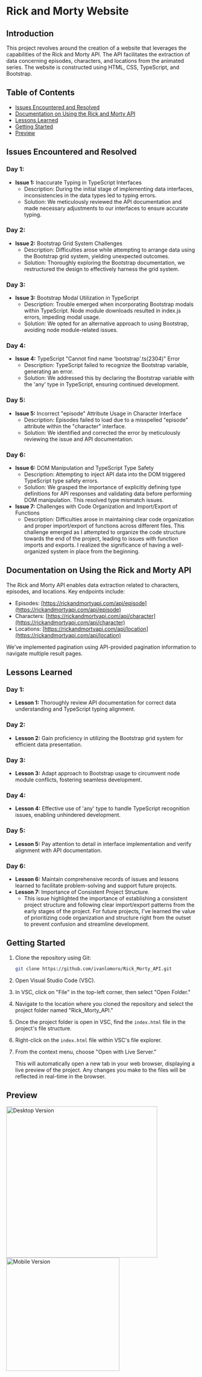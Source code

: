 # Rick and Morty Website

## Introduction

This project revolves around the creation of a website that leverages the capabilities of the Rick and Morty API. The API facilitates the extraction of data concerning episodes, characters, and locations from the animated series. The website is constructed using HTML, CSS, TypeScript, and Bootstrap.

## Table of Contents

- [Issues Encountered and Resolved](#issues-encountered-and-resolved)
- [Documentation on Using the Rick and Morty API](#documentation-on-using-the-rick-and-morty-api)
- [Lessons Learned](#lessons-learned)
- [Getting Started](#getting-started)
- [Preview](#preview)

## Issues Encountered and Resolved

### Day 1:
- **Issue 1:** Inaccurate Typing in TypeScript Interfaces
  - Description: During the initial stage of implementing data interfaces, inconsistencies in the data types led to typing errors.
  - Solution: We meticulously reviewed the API documentation and made necessary adjustments to our interfaces to ensure accurate typing.

### Day 2:
- **Issue 2:** Bootstrap Grid System Challenges
  - Description: Difficulties arose while attempting to arrange data using the Bootstrap grid system, yielding unexpected outcomes.
  - Solution: Thoroughly exploring the Bootstrap documentation, we restructured the design to effectively harness the grid system.

### Day 3:
- **Issue 3:** Bootstrap Modal Utilization in TypeScript
  - Description: Trouble emerged when incorporating Bootstrap modals within TypeScript. Node module downloads resulted in index.js errors, impeding modal usage.
  - Solution: We opted for an alternative approach to using Bootstrap, avoiding node module-related issues.

### Day 4:
- **Issue 4:** TypeScript "Cannot find name 'bootstrap'.ts(2304)" Error
  - Description: TypeScript failed to recognize the Bootstrap variable, generating an error.
  - Solution: We addressed this by declaring the Bootstrap variable with the 'any' type in TypeScript, ensuring continued development.

### Day 5:
- **Issue 5:** Incorrect "episode" Attribute Usage in Character Interface
  - Description: Episodes failed to load due to a misspelled "episode" attribute within the "character" interface.
  - Solution: We identified and corrected the error by meticulously reviewing the issue and API documentation.

### Day 6:
- **Issue 6:** DOM Manipulation and TypeScript Type Safety
  - Description: Attempting to inject API data into the DOM triggered TypeScript type safety errors.
  - Solution: We grasped the importance of explicitly defining type definitions for API responses and validating data before performing DOM manipulation. This resolved type mismatch issues.
- **Issue 7:** Challenges with Code Organization and Import/Export of Functions
  - Description: Difficulties arose in maintaining clear code organization and proper import/export of functions across different files. This challenge emerged as I attempted to organize the code structure towards the end of the project, leading to issues with function imports and exports. I realized the significance of having a well-organized system in place from the beginning.

## Documentation on Using the Rick and Morty API

The Rick and Morty API enables data extraction related to characters, episodes, and locations. Key endpoints include:
- Episodes: [https://rickandmortyapi.com/api/episode](https://rickandmortyapi.com/api/episode)
- Characters: [https://rickandmortyapi.com/api/character](https://rickandmortyapi.com/api/character)
- Locations: [https://rickandmortyapi.com/api/location](https://rickandmortyapi.com/api/location)

We've implemented pagination using API-provided pagination information to navigate multiple result pages.

## Lessons Learned

### Day 1:
- **Lesson 1:** Thoroughly review API documentation for correct data understanding and TypeScript typing alignment.

### Day 2:
- **Lesson 2:** Gain proficiency in utilizing the Bootstrap grid system for efficient data presentation.

### Day 3:
- **Lesson 3:** Adapt approach to Bootstrap usage to circumvent node module conflicts, fostering seamless development.

### Day 4:
- **Lesson 4:** Effective use of 'any' type to handle TypeScript recognition issues, enabling unhindered development.

### Day 5:
- **Lesson 5:** Pay attention to detail in interface implementation and verify alignment with API documentation.

### Day 6:
- **Lesson 6:** Maintain comprehensive records of issues and lessons learned to facilitate problem-solving and support future projects.
- **Lesson 7:** Importance of Consistent Project Structure.
  - This issue highlighted the importance of establishing a consistent project structure and following clear import/export patterns from the early stages of the project. For future projects, I've learned the value of prioritizing code organization and structure right from the outset to prevent confusion and streamline development.

## Getting Started

1. Clone the repository using Git:
   
   ```sh
   git clone https://github.com/ivanlomoro/Rick_Morty_API.git
   ```

2. Open Visual Studio Code (VSC).

3. In VSC, click on "File" in the top-left corner, then select "Open Folder."

4. Navigate to the location where you cloned the repository and select the project folder named "Rick_Morty_API."

5. Once the project folder is open in VSC, find the `index.html` file in the project's file structure.

6. Right-click on the `index.html` file within VSC's file explorer.

7. From the context menu, choose "Open with Live Server."

   This will automatically open a new tab in your web browser, displaying a live preview of the project. Any changes you make to the files will be reflected in real-time in the browser.

## Preview

<img src="./assets/preview/desktopVersion.gif" alt="Desktop Version" width="400"/>
<img src="./assets/preview/mobileVersion.gif" alt="Mobile Version" width="300"/>



